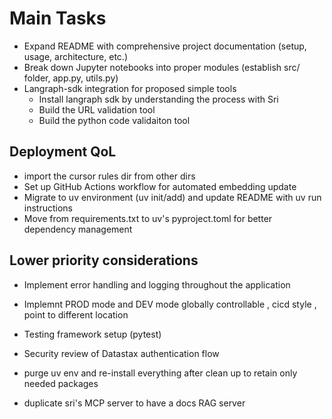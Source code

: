 # Main Tasks

- Expand README with comprehensive project documentation (setup, usage, architecture, etc.)
- Break down Jupyter notebooks into proper modules (establish src/ folder, app.py, utils.py)
- Langraph-sdk integration for proposed simple tools
  - Install langraph sdk by understanding the process with Sri
  - Build the URL validation tool
  - Build the python code validaiton tool

## Deployment QoL

- import the cursor rules dir from other dirs
- Set up GitHub Actions workflow for automated embedding update
- Migrate to uv environment (uv init/add) and update README with uv run instructions
- Move from requirements.txt to uv's pyproject.toml for better dependency management

## Lower priority considerations

- Implement error handling and logging throughout the application
- Implemnt PROD mode and DEV mode globally controllable , cicd style , point to different location
- Testing framework setup (pytest)
- Security review of Datastax authentication flow
- purge uv env and re-install everything after clean up to retain only needed packages

- duplicate sri's MCP server to have a docs RAG server
